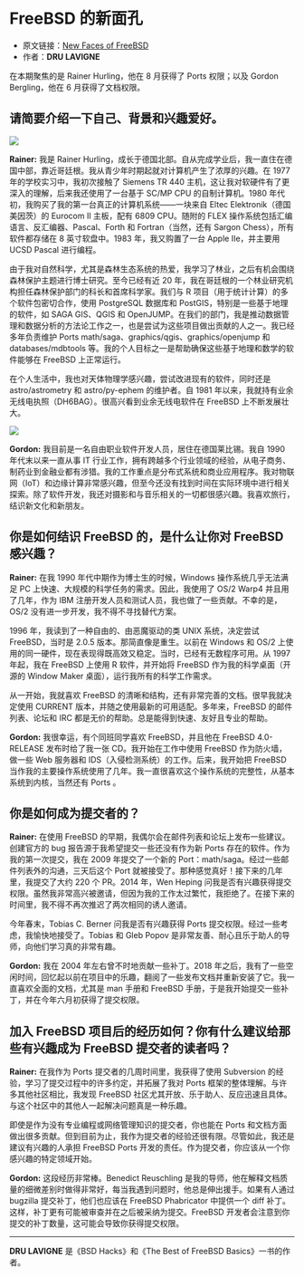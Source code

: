# FreeBSD 的新面孔

- 原文链接：[New Faces of FreeBSD](https://freebsdfoundation.org/wp-content/uploads/2020/11/New-Faces.pdf)
- 作者：**DRU LAVIGNE**



在本期聚焦的是 Rainer Hurling，他在 8 月获得了 Ports 权限；以及 Gordon Bergling，他在 6 月获得了文档权限。

## 请简要介绍一下自己、背景和兴趣爱好。

![](https://github.com/user-attachments/assets/da323975-9d52-4d2f-8f53-f051eb6b6d91)


**Rainer:** 我是 Rainer Hurling，成长于德国北部。自从完成学业后，我一直住在德国中部，靠近哥廷根。我从青少年时期起就对计算机产生了浓厚的兴趣。在 1977 年的学校实习中，我初次接触了 Siemens TR 440 主机，这让我对软硬件有了更深入的理解，后来我还使用了一台基于 SC/MP CPU 的自制计算机。1980 年代初，我购买了我的第一台真正的计算机系统——一块来自 Eltec Elektronik（德国美因茨）的 Eurocom II 主板，配有 6809 CPU。随附的 FLEX 操作系统包括汇编语言、反汇编器、Pascal、Forth 和 Fortran（当然，还有 Sargon Chess），所有软件都存储在 8 英寸软盘中。1983 年，我又购置了一台 Apple IIe，并主要用 UCSD Pascal 进行编程。

由于我对自然科学，尤其是森林生态系统的热爱，我学习了林业，之后有机会围绕森林保护主题进行博士研究。至今已经有近 20 年，我在哥廷根的一个林业研究机构担任森林保护部门的科长和首席科学家。我们与 R 项目（用于统计计算）的多个软件包密切合作，使用 PostgreSQL 数据库和 PostGIS，特别是一些基于地理的软件，如 SAGA GIS、QGIS 和 OpenJUMP。在我们的部门，我是推动数据管理和数据分析的方法论工作之一，也是尝试为这些项目做出贡献的人之一。我已经多年负责维护 Ports math/saga、graphics/qgis、graphics/openjump 和 databases/mdbtools 等。我的个人目标之一是帮助确保这些基于地理和数学的软件能够在 FreeBSD 上正常运行。

在个人生活中，我也对天体物理学感兴趣，尝试改进现有的软件，同时还是 astro/astrometry 和 astro/py-ephem 的维护者。自 1981 年以来，我就持有业余无线电执照（DH6BAG）。很高兴看到业余无线电软件在 FreeBSD 上不断发展壮大。

![](https://github.com/user-attachments/assets/cef27227-b40c-41a9-b7c1-4bcf2555db45)

**Gordon:** 我目前是一名自由职业软件开发人员，居住在德国莱比锡。我自 1990 年代末以来一直从事 IT 行业工作，拥有跨越多个行业领域的经验，从电子商务、制药业到金融业都有涉猎。我的工作重点是分布式系统和商业应用程序。我对物联网（IoT）和边缘计算非常感兴趣，但至今还没有找到时间在实际环境中进行相关探索。除了软件开发，我还对摄影和与音乐相关的一切都很感兴趣。我喜欢旅行，结识新文化和新朋友。

## 你是如何结识 FreeBSD 的，是什么让你对 FreeBSD 感兴趣？

**Rainer:** 在我 1990 年代中期作为博士生的时候，Windows 操作系统几乎无法满足 PC 上快速、大规模的科学任务的需求。因此，我使用了 OS/2 Warp4 并且用了几年，作为 IBM 注册开发人员和测试人员，我也做了一些贡献。不幸的是，OS/2 没有进一步开发，我不得不寻找替代方案。

1996 年，我读到了一种自由的、由恶魔驱动的类 UNIX 系统，决定尝试 FreeBSD，当时是 2.0.5 版本。那简直像是重生。以前在 Windows 和 OS/2 上使用的同一硬件，现在表现得既高效又稳定。当时，已经有无数程序可用。从 1997 年起，我在 FreeBSD 上使用 R 软件，并开始将 FreeBSD 作为我的科学桌面（开源的 Window Maker 桌面），运行我所有的科学工作需求。

从一开始，我就喜欢 FreeBSD 的清晰和结构，还有非常完善的文档。很早我就决定使用 CURRENT 版本，并随之使用最新的可用适配。多年来，FreeBSD 的邮件列表、论坛和 IRC 都是无价的帮助。总是能得到快速、友好且专业的帮助。

**Gordon:** 我很幸运，有个同班同学喜欢 FreeBSD，并且他在 FreeBSD 4.0-RELEASE 发布时给了我一张 CD。我开始在工作中使用 FreeBSD 作为防火墙，做一些 Web 服务器和 IDS（入侵检测系统）的工作。后来，我开始把 FreeBSD 当作我的主要操作系统使用了几年。我一直很喜欢这个操作系统的完整性，从基本系统到内核，当然还有 Ports 。

## 你是如何成为提交者的？

**Rainer:** 在使用 FreeBSD 的早期，我偶尔会在邮件列表和论坛上发布一些建议。创建官方的 bug 报告源于我希望提交一些还没有作为新 Ports 存在的软件。作为我的第一次提交，我在 2009 年提交了一个新的 Port：math/saga。经过一些邮件列表外的沟通，三天后这个 Port 就被接受了。那种感觉真好！接下来的几年里，我提交了大约 220 个 PR。2014 年，Wen Heping 问我是否有兴趣获得提交权限。虽然我非常高兴被邀请，但因为我的工作太过繁忙，我拒绝了。在接下来的时间里，我不得不再次推迟了两次相同的诱人邀请。

今年春末，Tobias C. Berner 问我是否有兴趣获得 Ports 提交权限。经过一些考虑，我愉快地接受了。Tobias 和 Gleb Popov 是非常友善、耐心且乐于助人的导师，向他们学习真的非常有趣。

**Gordon:** 我在 2004 年左右曾不时地贡献一些补丁。2018 年之后，我有了一些空闲时间，回忆起以前在项目中的乐趣，翻阅了一些发布文档并重新安装了它。我一直喜欢全面的文档，尤其是 man 手册和 FreeBSD 手册，于是我开始提交一些补丁，并在今年六月初获得了提交权限。

## 加入 FreeBSD 项目后的经历如何？你有什么建议给那些有兴趣成为 FreeBSD 提交者的读者吗？

**Rainer:** 在我作为 Ports 提交者的几周时间里，我获得了使用 Subversion 的经验，学习了提交过程中的许多约定，并拓展了我对 Ports 框架的整体理解。与许多其他社区相比，我发现 FreeBSD 社区尤其开放、乐于助人、反应迅速且具体。与这个社区中的其他人一起解决问题真是一种乐趣。

即使是作为没有专业编程或网络管理知识的提交者，你也能在 Ports 和文档方面做出很多贡献。但到目前为止，我作为提交者的经验还很有限。尽管如此，我还是建议有兴趣的人承担 FreeBSD Ports 开发的责任。作为提交者，你应该从一个你感兴趣的特定领域开始。

**Gordon:** 这段经历非常棒。Benedict Reuschling 是我的导师，他在解释文档质量的细微差别时做得非常好，每当我遇到问题时，他总是伸出援手。如果有人通过 bugzilla 提交补丁，他们也应该在 FreeBSD Phabricator 中提供一个 diff 补丁。这样，补丁更有可能被审查并在之后被采纳为提交。FreeBSD 开发者会注意到你提交的补丁数量，这可能会导致你获得提交权限。

---

**DRU LAVIGNE** 是《BSD Hacks》和《The Best of FreeBSD Basics》一书的作者。
